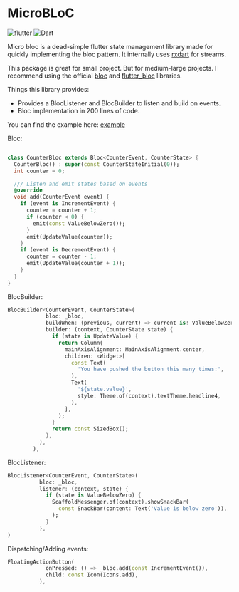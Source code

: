 # MicroBLoC

![flutter](https://img.shields.io/badge/Flutter-02569B?style=for-the-badge&logo=flutter&logoColor=white)
![Dart](https://img.shields.io/badge/Dart-0175C2?style=for-the-badge&logo=dart&logoColor=white)


Micro bloc is a dead-simple flutter state management library made for quickly implementing the bloc pattern. It internally uses [rxdart](https://pub.dev/packages/rxdart) for streams. 

This package is great for small project. But for medium-large projects. I recommend using the official [bloc](https://pub.dev/packages/bloc) and [flutter_bloc](https://pub.dev/packages/flutter_bloc) libraries.

Things this library provides:
- Provides a BlocListener and BlocBuilder to listen and build on events.
- Bloc implementation in 200 lines of code.

You can find the example here: [example](https://github.com/100lvlmaster/micro_bloc)

Bloc:
```dart

class CounterBloc extends Bloc<CounterEvent, CounterState> {
  CounterBloc() : super(const CounterStateInitial(0));
  int counter = 0;

  /// Listen and emit states based on events
  @override
  void add(CounterEvent event) {
    if (event is IncrementEvent) {
      counter = counter + 1;
      if (counter < 0) {
        emit(const ValueBelowZero());
      }
      emit(UpdateValue(counter));
    }
    if (event is DecrementEvent) {
      counter = counter - 1;
      emit(UpdateValue(counter + 1));
    }
  }
}
```

BlocBuilder:
```dart
BlocBuilder<CounterEvent, CounterState>(
            bloc: _bloc,
            buildWhen: (previous, current) => current is! ValueBelowZero,
            builder: (context, CounterState state) {
              if (state is UpdateValue) {
                return Column(
                  mainAxisAlignment: MainAxisAlignment.center,
                  children: <Widget>[
                    const Text(
                      'You have pushed the button this many times:',
                    ),
                    Text(
                      '${state.value}',
                      style: Theme.of(context).textTheme.headline4,
                    ),
                  ],
                );
              }
              return const SizedBox();
            },
          ),
        ),
```
BlocListener:
```dart
BlocListener<CounterEvent, CounterState>(
          bloc: _bloc,
          listener: (context, state) {
            if (state is ValueBelowZero) {
              ScaffoldMessenger.of(context).showSnackBar(
                const SnackBar(content: Text('Value is below zero')),
              );
            }
          },
)
```
Dispatching/Adding events:
```dart
FloatingActionButton(
            onPressed: () => _bloc.add(const IncrementEvent()),
            child: const Icon(Icons.add),
          ),
```

